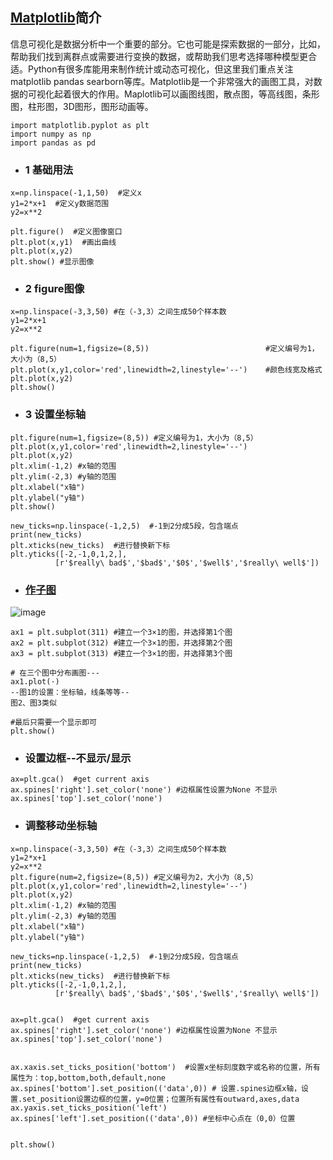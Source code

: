 ## [Matplotlib](https://github.com/2048JiaLi/PY3_privacy/blob/master/%E6%95%B0%E6%8D%AE%E5%8F%AF%E8%A7%86%E5%8C%96/matplotlib.ipynb)简介
信息可视化是数据分析中一个重要的部分。它也可能是探索数据的一部分，比如，帮助我们找到离群点或需要进行变换的数据，或帮助我们思考选择哪种模型更合适。Python有很多库能用来制作统计或动态可视化，但这里我们重点关注matplotlib pandas searborn等库。Matplotlib是一个非常强大的画图工具，对数据的可视化起着很大的作用。Maplotlib可以画图线图，散点图，等高线图，条形图，柱形图，3D图形，图形动画等。
```
import matplotlib.pyplot as plt  
import numpy as np
import pandas as pd 
```
+ ### 1 基础用法
```
x=np.linspace(-1,1,50)  #定义x
y1=2*x+1  #定义y数据范围
y2=x**2

plt.figure()  #定义图像窗口
plt.plot(x,y1)  #画出曲线
plt.plot(x,y2)
plt.show() #显示图像
```
+ ### 2 figure图像
```
x=np.linspace(-3,3,50) #在（-3,3）之间生成50个样本数
y1=2*x+1
y2=x**2

plt.figure(num=1,figsize=(8,5))                          #定义编号为1，大小为（8,5）
plt.plot(x,y1,color='red',linewidth=2,linestyle='--')    #颜色线宽及格式
plt.plot(x,y2)
plt.show()
```
+ ### 3 设置坐标轴
```
plt.figure(num=1,figsize=(8,5)) #定义编号为1，大小为（8,5）
plt.plot(x,y1,color='red',linewidth=2,linestyle='--')  
plt.plot(x,y2)
plt.xlim(-1,2) #x轴的范围
plt.ylim(-2,3) #y轴的范围
plt.xlabel("x轴")
plt.ylabel("y轴")
plt.show()
```
   
```
new_ticks=np.linspace(-1,2,5)  #-1到2分成5段，包含端点
print(new_ticks)
plt.xticks(new_ticks)  #进行替换新下标
plt.yticks([-2,-1,0,1,2,],
          [r'$really\ bad$','$bad$','$0$','$well$','$really\ well$'])
```
+ ### [作子图](https://github.com/2048JiaLi/PY3_privacy/blob/master/%E6%95%B0%E6%8D%AE%E5%8F%AF%E8%A7%86%E5%8C%96/%E7%94%BB%E5%AD%90%E5%9B%BE.py)
![image](https://github.com/2048JiaLi/the-code-LDPpaper/blob/master/result/image/1.0%20%200.05%20%20%E5%A4%9A%E5%9B%BErecall%20%E4%B8%8E%20precisionv%20%E7%9A%84%E5%85%B7%E4%BD%93%E5%80%BC%E5%AF%B9%E6%AF%94.png)
```
ax1 = plt.subplot(311) #建立一个3×1的图，并选择第1个图
ax2 = plt.subplot(312) #建立一个3×1的图，并选择第2个图
ax3 = plt.subplot(313) #建立一个3×1的图，并选择第3个图

# 在三个图中分布画图---
ax1.plot(·)
--图1的设置：坐标轴，线条等等--
图2、图3类似

#最后只需要一个显示即可
plt.show()
```
+ ### 设置边框--不显示/显示
```
ax=plt.gca()  #get current axis
ax.spines['right'].set_color('none') #边框属性设置为None 不显示
ax.spines['top'].set_color('none')
```
+ ### 调整移动坐标轴
```
x=np.linspace(-3,3,50) #在（-3,3）之间生成50个样本数
y1=2*x+1
y2=x**2
plt.figure(num=2,figsize=(8,5)) #定义编号为2，大小为（8,5）
plt.plot(x,y1,color='red',linewidth=2,linestyle='--')  
plt.plot(x,y2)
plt.xlim(-1,2) #x轴的范围
plt.ylim(-2,3) #y轴的范围
plt.xlabel("x轴")
plt.ylabel("y轴")

new_ticks=np.linspace(-1,2,5)  #-1到2分成5段，包含端点
print(new_ticks)
plt.xticks(new_ticks)  #进行替换新下标
plt.yticks([-2,-1,0,1,2,],
          [r'$really\ bad$','$bad$','$0$','$well$','$really\ well$'])


ax=plt.gca()  #get current axis
ax.spines['right'].set_color('none') #边框属性设置为None 不显示
ax.spines['top'].set_color('none')


ax.xaxis.set_ticks_position('bottom')  #设置x坐标刻度数字或名称的位置，所有属性为：top,bottom,both,default,none
ax.spines['bottom'].set_position(('data',0)) # 设置.spines边框x轴，设置.set_position设置边框的位置，y=0位置；位置所有属性有outward,axes,data
ax.yaxis.set_ticks_position('left')
ax.spines['left'].set_position(('data',0)) #坐标中心点在（0,0）位置


plt.show()
```
